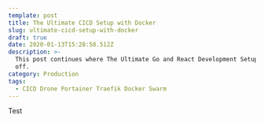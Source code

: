 ```yaml
---
template: post
title: The Ultimate CICD Setup with Docker
slug: ultimate-cicd-setup-with-docker
draft: true
date: 2020-01-13T15:28:58.512Z
description: >-
  This post continues where The Ultimate Go and React Development Setup left
  off.
category: Production
tags:
  - CICD Drone Portainer Traefik Docker Swarm
---
```

Test
